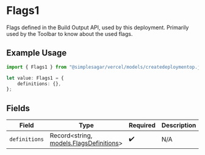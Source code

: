 # Flags1

Flags defined in the Build Output API, used by this deployment. Primarily used by the Toolbar to know about the used flags.

## Example Usage

```typescript
import { Flags1 } from "@simplesagar/vercel/models/createdeploymentop.js";

let value: Flags1 = {
    definitions: {},
};
```

## Fields

| Field                                                                    | Type                                                                     | Required                                                                 | Description                                                              |
| ------------------------------------------------------------------------ | ------------------------------------------------------------------------ | ------------------------------------------------------------------------ | ------------------------------------------------------------------------ |
| `definitions`                                                            | Record<string, [models.FlagsDefinitions](../models/flagsdefinitions.md)> | :heavy_check_mark:                                                       | N/A                                                                      |